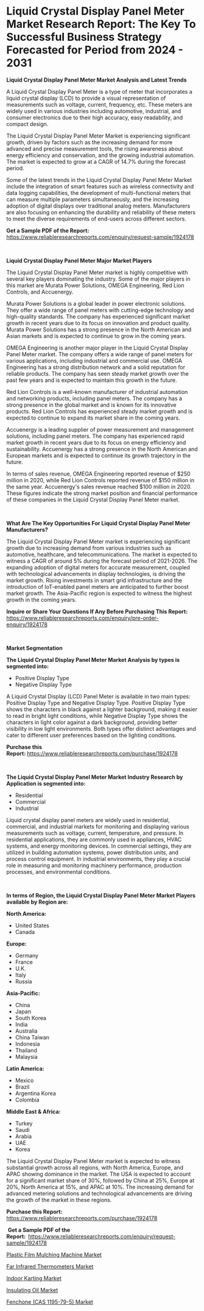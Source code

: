 <p><h1>Liquid Crystal Display Panel Meter Market Research Report: The Key To Successful Business Strategy Forecasted for Period from 2024 - 2031</h1></p><p><strong>Liquid Crystal Display Panel Meter Market Analysis and Latest Trends</strong></p>
<p><p>A Liquid Crystal Display Panel Meter is a type of meter that incorporates a liquid crystal display (LCD) to provide a visual representation of measurements such as voltage, current, frequency, etc. These meters are widely used in various industries including automotive, industrial, and consumer electronics due to their high accuracy, easy readability, and compact design.</p><p>The Liquid Crystal Display Panel Meter Market is experiencing significant growth, driven by factors such as the increasing demand for more advanced and precise measurement tools, the rising awareness about energy efficiency and conservation, and the growing industrial automation. The market is expected to grow at a CAGR of 14.7% during the forecast period.</p><p>Some of the latest trends in the Liquid Crystal Display Panel Meter Market include the integration of smart features such as wireless connectivity and data logging capabilities, the development of multi-functional meters that can measure multiple parameters simultaneously, and the increasing adoption of digital displays over traditional analog meters. Manufacturers are also focusing on enhancing the durability and reliability of these meters to meet the diverse requirements of end-users across different sectors.</p></p>
<p><strong>Get a Sample PDF of the Report:&nbsp;</strong> <a href="https://www.reliableresearchreports.com/enquiry/request-sample/1924178">https://www.reliableresearchreports.com/enquiry/request-sample/1924178</a></p>
<p>&nbsp;</p>
<p><strong>Liquid Crystal Display Panel Meter Major Market Players</strong></p>
<p><p>The Liquid Crystal Display Panel Meter market is highly competitive with several key players dominating the industry. Some of the major players in this market are Murata Power Solutions, OMEGA Engineering, Red Lion Controls, and Accuenergy.</p><p>Murata Power Solutions is a global leader in power electronic solutions. They offer a wide range of panel meters with cutting-edge technology and high-quality standards. The company has experienced significant market growth in recent years due to its focus on innovation and product quality. Murata Power Solutions has a strong presence in the North American and Asian markets and is expected to continue to grow in the coming years.</p><p>OMEGA Engineering is another major player in the Liquid Crystal Display Panel Meter market. The company offers a wide range of panel meters for various applications, including industrial and commercial use. OMEGA Engineering has a strong distribution network and a solid reputation for reliable products. The company has seen steady market growth over the past few years and is expected to maintain this growth in the future.</p><p>Red Lion Controls is a well-known manufacturer of industrial automation and networking products, including panel meters. The company has a strong presence in the global market and is known for its innovative products. Red Lion Controls has experienced steady market growth and is expected to continue to expand its market share in the coming years.</p><p>Accuenergy is a leading supplier of power measurement and management solutions, including panel meters. The company has experienced rapid market growth in recent years due to its focus on energy efficiency and sustainability. Accuenergy has a strong presence in the North American and European markets and is expected to continue its growth trajectory in the future.</p><p>In terms of sales revenue, OMEGA Engineering reported revenue of $250 million in 2020, while Red Lion Controls reported revenue of $150 million in the same year. Accuenergy's sales revenue reached $100 million in 2020. These figures indicate the strong market position and financial performance of these companies in the Liquid Crystal Display Panel Meter market.</p></p>
<p>&nbsp;</p>
<p><strong>What Are The Key Opportunities For Liquid Crystal Display Panel Meter Manufacturers?</strong></p>
<p><p>The Liquid Crystal Display Panel Meter market is experiencing significant growth due to increasing demand from various industries such as automotive, healthcare, and telecommunications. The market is expected to witness a CAGR of around 5% during the forecast period of 2021-2026. The expanding adoption of digital meters for accurate measurement, coupled with technological advancements in display technologies, is driving the market growth. Rising investments in smart grid infrastructure and the introduction of IoT-enabled panel meters are anticipated to further boost market growth. The Asia-Pacific region is expected to witness the highest growth in the coming years.</p></p>
<p><strong>Inquire or Share Your Questions If Any Before Purchasing This Report:</strong> <a href="https://www.reliableresearchreports.com/enquiry/pre-order-enquiry/1924178">https://www.reliableresearchreports.com/enquiry/pre-order-enquiry/1924178</a></p>
<p>&nbsp;</p>
<p><strong>Market Segmentation</strong></p>
<p><strong>The Liquid Crystal Display Panel Meter Market Analysis by types is segmented into:</strong></p>
<p><ul><li>Positive Display Type</li><li>Negative Display Type</li></ul></p>
<p><p>A Liquid Crystal Display (LCD) Panel Meter is available in two main types: Positive Display Type and Negative Display Type. Positive Display Type shows the characters in black against a lighter background, making it easier to read in bright light conditions, while Negative Display Type shows the characters in light color against a dark background, providing better visibility in low light environments. Both types offer distinct advantages and cater to different user preferences based on the lighting conditions.</p></p>
<p><strong>Purchase this Report:&nbsp;</strong><a href="https://www.reliableresearchreports.com/purchase/1924178">https://www.reliableresearchreports.com/purchase/1924178</a></p>
<p>&nbsp;</p>
<p><strong>The Liquid Crystal Display Panel Meter Market Industry Research by Application is segmented into:</strong></p>
<p><ul><li>Residential</li><li>Commercial</li><li>Industrial</li></ul></p>
<p><p>Liquid crystal display panel meters are widely used in residential, commercial, and industrial markets for monitoring and displaying various measurements such as voltage, current, temperature, and pressure. In residential applications, they are commonly used in appliances, HVAC systems, and energy monitoring devices. In commercial settings, they are utilized in building automation systems, power distribution units, and process control equipment. In industrial environments, they play a crucial role in measuring and monitoring machinery performance, production processes, and environmental conditions.</p></p>
<p>&nbsp;</p>
<p><strong>In terms of Region, the Liquid Crystal Display Panel Meter Market Players available by Region are:</strong></p>
<p>
    <p> <strong> North America: </strong>
        <ul>
            <li>United States</li>
            <li>Canada</li>
        </ul>
        </p> 
    <p> <strong> Europe: </strong>
        <ul>
            <li>Germany</li>
            <li>France</li>
            <li>U.K.</li>
            <li>Italy</li>
            <li>Russia</li>
        </ul>
        </p> 
    <p> <strong> Asia-Pacific: </strong>
        <ul>
            <li>China</li>
            <li>Japan</li>
            <li>South Korea</li>
            <li>India</li>
            <li>Australia</li>
            <li>China Taiwan</li>
            <li>Indonesia</li>
            <li>Thailand</li>
            <li>Malaysia</li>
        </ul>
        </p> 
    <p> <strong> Latin America: </strong>
        <ul>
            <li>Mexico</li>
            <li>Brazil</li>
            <li>Argentina Korea</li>
            <li>Colombia</li>
        </ul>
        </p> 
    <p> <strong> Middle East & Africa: </strong>
        <ul>
            <li>Turkey</li>
            <li>Saudi</li>
            <li>Arabia</li>
            <li>UAE</li>
            <li>Korea</li>
        </ul>
    </p>
    </p>
<p><p>The Liquid Crystal Display Panel Meter market is expected to witness substantial growth across all regions, with North America, Europe, and APAC showing dominance in the market. The USA is expected to account for a significant market share of 30%, followed by China at 25%, Europe at 20%, North America at 15%, and APAC at 10%. The increasing demand for advanced metering solutions and technological advancements are driving the growth of the market in these regions.</p></p>
<p><strong>Purchase this Report: </strong><a href="https://www.reliableresearchreports.com/purchase/1924178">https://www.reliableresearchreports.com/purchase/1924178</a></p>
<p>&nbsp;<strong>Get a Sample PDF of the Report:&nbsp;&nbsp;</strong><a href="https://www.reliableresearchreports.com/enquiry/request-sample/1924178">https://www.reliableresearchreports.com/enquiry/request-sample/1924178</a></p>
<p><strong></strong></p>
<p><p><a href="https://valiant-lunge-8fe.notion.site/Plastic-Film-Mulching-Machine-Market-Size-Market-Share-and-Global-Market-Analysis-Report-2024-20-fe05cef114da4278b0ff45167accca89">Plastic Film Mulching Machine Market</a></p><p><a href="https://picayune-night-cbd.notion.site/Far-Infrared-Thermometers-Market-Size-Global-Industry-Overview-Market-Segmentation-and-Forecast-2-ceaf3bb2626e4d4980a284684463d121">Far Infrared Thermometers Market</a></p><p><a href="https://view.publitas.com/reportprime-1/indoor-karting-market-analysis-examines-its-scope-on-growth-opportunities-and-forecasted-trends-spanning-from-2024-to-2031/">Indoor Karting Market</a></p><p><a href="https://view.publitas.com/reportprime-1/insulating-oil-market-insights-market-players-and-forecast-till-2031/">Insulating Oil Market</a></p><p><a href="https://artistic-helicopter-ca9.notion.site/Global-Fenchone-CAS-1195-79-5-Market-by-Types-Applications-and-Major-Players-with-Regional-Grow-c8f8c5c2f5f6459199e7c16b83b7c3ce">Fenchone (CAS 1195-79-5) Market</a></p></p>